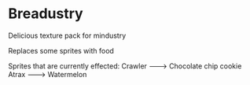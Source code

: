 # Breadustry
Delicious texture pack for mindustry

Replaces some sprites with food

Sprites that are currently effected:
Crawler ---> Chocolate chip cookie
Atrax ---> Watermelon
